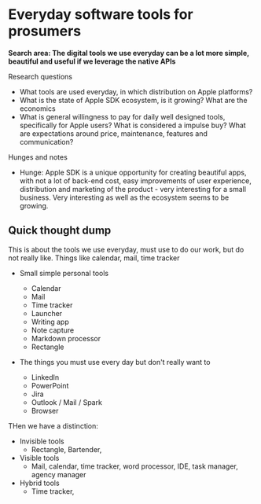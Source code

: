# Everyday software tools for prosumers

**Search area: The digital tools we use everyday can be a lot more simple, beautiful and useful if we leverage the native APIs**



Research questions

- What tools are used everyday, in which distribution on Apple platforms?
- What is the state of Apple SDK ecosystem, is it growing? What are the economics
- What is general willingness to pay for daily well designed tools, specifically for Apple users? What is considered a impulse buy? What are expectations around price, maintenance, features and communication?

Hunges and notes

- Hunge: Apple SDK is a unique opportunity for creating beautiful apps, with not a lot of back-end cost, easy improvements of user experience, distribution and marketing of the product - very interesting for a small business. Very interesting as well as the ecosystem seems to be growing.



## Quick thought dump

This is about the tools we use everyday, must use to do our work, but do not really like. Things like calendar, mail, time tracker





- Small simple personal tools

  - Calendar
  - Mail
  - Time tracker
  - Launcher
  - Writing app
  - Note capture
  - Markdown processor
  - Rectangle

  

- The things you must use every day but don't really want to

  - LinkedIn
  - PowerPoint
  - Jira
  - Outlook / Mail / Spark
  - Browser





THen we have a distinction:

- Invisible tools 
  - Rectangle, Bartender, 
- Visible tools
  - Mail, calendar, time tracker, word processor, IDE, task manager, agency manager 
- Hybrid tools
  - Time tracker, 





